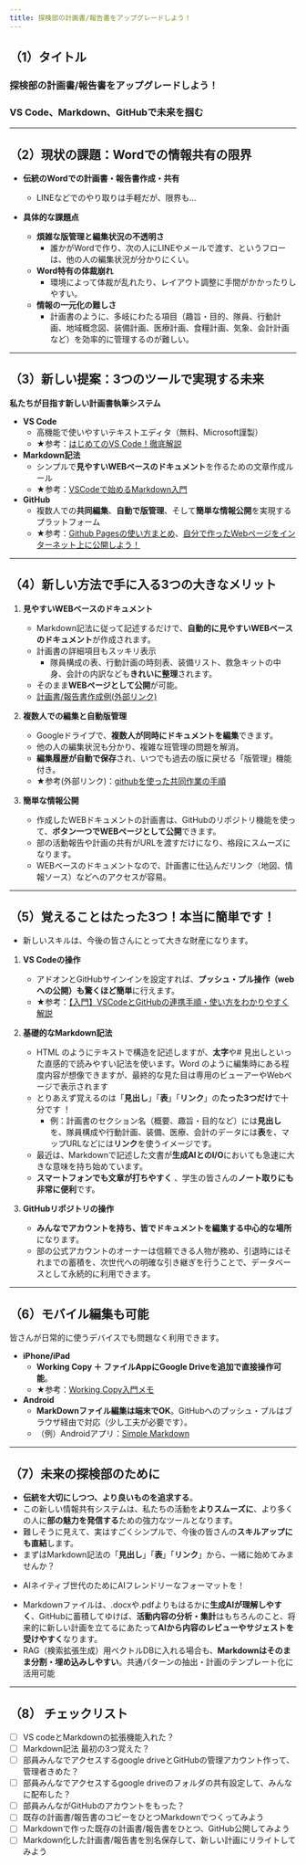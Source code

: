 ```yaml
---
title: 探検部の計画書/報告書をアップグレードしよう！
---
```



## （1）タイトル

### 探検部の計画書/報告書をアップグレードしよう！
### VS Code、Markdown、GitHubで未来を掴む

---

## （2）現状の課題：Wordでの情報共有の限界

*   **伝統のWordでの計画書・報告書作成・共有** 
    *   LINEなどでのやり取りは手軽だが、限界も… 

*   **具体的な課題点**
    *   **煩雑な版管理と編集状況の不透明さ** 
        *   誰かがWordで作り、次の人にLINEやメールで渡す、というフローは、他の人の編集状況が分かりにくい。
    *   **Word特有の体裁崩れ** 
        *   環境によって体裁が乱れたり、レイアウト調整に手間がかかったりしやすい。
    *   **情報の一元化の難しさ**
        *   計画書のように、多岐にわたる項目（趣旨・目的、隊員、行動計画、地域概念図、装備計画、医療計画、食糧計画、気象、会計計画など）を効率的に管理するのが難しい。

---

## （3）新しい提案：3つのツールで実現する未来

**私たちが目指す新しい計画書執筆システム**

*   **VS Code**
    *   高機能で使いやすいテキストエディタ（無料、Microsoft謹製）
    *   ★参考：[はじめてのVS Code！徹底解説](https://nicoiworks.com/vscode-4/)
*   **Markdown記法**
    *   シンプルで**見やすいWEBベースのドキュメント**を作るための文章作成ルール
    *   ★参考：[VSCodeで始めるMarkdown入門](https://qiita.com/ourinhu269/items/af1e2b4d7fb71a78aef3)
*   **GitHub**
    *   複数人での**共同編集**、**自動で版管理**、そして**簡単な情報公開**を実現するプラットフォーム
    *   ★参考：[Github Pagesの使い方まとめ](https://qiita.com/snow_swallow/items/631bbceabbb953da2646)、[自分で作ったWebページをインターネット上に公開しよう！](https://prog-8.com/docs/github-pages)

---

## （4）新しい方法で手に入る3つの大きなメリット

1.  **見やすいWEBベースのドキュメント**
    *   Markdown記法に従って記述するだけで、**自動的に見やすいWEBベースのドキュメント**が作成されます。
    *   計画書の詳細項目もスッキリ表示
        *   隊員構成の表、行動計画の時刻表、装備リスト、救急キットの中身、会計の内訳なども**きれいに整理**されます。
    *   そのまま**WEBページとして公開**が可能。
    *   [計画書/報告書作成例(外部リンク)](https://finaldonguri.github.io/web_alabaster/)

2.  **複数人での編集と自動版管理**
    *   Googleドライブで、**複数人が同時にドキュメントを編集**できます。
    *   他の人の編集状況も分かり、複雑な班管理の問題を解消。
    *   **編集履歴が自動で保存**され、いつでも過去の版に戻せる「版管理」機能付き。
    *   ★参考(外部リンク)：[githubを使った共同作業の手順](https://qiita.com/future_kame/items/9fa256aea09faa28b357)

3.  **簡単な情報公開**
    *   作成したWEBドキュメントの計画書は、GitHubのリポジトリ機能を使って、**ボタン一つでWEBページとして公開**できます。
    *   部の活動報告や計画の共有がURLを渡すだけになり、格段にスムーズになります。
    *   WEBベースのドキュメントなので、計画書に仕込んだリンク（地図、情報ソース）などへのアクセスが容易。

---

## （5）覚えることはたった3つ！本当に簡単です！

- 新しいスキルは、今後の皆さんにとって大きな財産になります。

1.  **VS Codeの操作**
    *   アドオンとGitHubサインインを設定すれば、**プッシュ・プル操作（webへの公開）も驚くほど簡単**に行えます。
    *   ★参考：[【入門】VSCodeとGitHubの連携手順・使い方をわかりやすく解説](https://www.kagoya.jp/howto/rentalserver/webtrend/vscode/)

2.  **基礎的なMarkdown記法**
    *    HTML のようにテキストで構造を記述しますが、**太字**や# 見出しといった直感的で読みやすい記法を使います。Word のように編集時にある程度内容が想像できますが、最終的な見た目は専用のビューアーやWebページで表示されます
    *   とりあえず覚えるのは「**見出し**」「**表**」「**リンク**」の**たった3つだけ**で十分です ！
        *   例：計画書のセクション名（概要、趣旨・目的など）には**見出し**を、隊員構成や行動計画、装備、医療、会計のデータには**表**を、マップURLなどには**リンク**を使うイメージです。
    *   最近は、Markdownで記述した文書が**生成AIとのI/O**においても急速に大きな意味を持ち始めています。
    *   **スマートフォンでも文章が打ちやすく** 、学生の皆さんの**ノート取りにも非常に便利**です。

3.  **GitHubリポジトリの操作**
    *   **みんなでアカウントを持ち、皆でドキュメントを編集する中心的な場所**になります。
    *   部の公式アカウントのオーナーは信頼できる人物が務め、引退時にはそれまでの蓄積を、次世代への明確な引き継ぎを行うことで、データベースとして永続的に利用できます。

---
## （6）モバイル編集も可能

皆さんが日常的に使うデバイスでも問題なく利用できます。

*   **iPhone/iPad**
    *   **Working Copy ＋ ファイルAppにGoogle Driveを追加で直接操作可能**。
    *   ★参考：[Working Copy入門メモ](https://zenn.dev/ryuu/scraps/e80ea47ffc115f)
*   **Android**
    *   **MarkDownファイル編集は端末でOK**。GitHubへのプッシュ・プルはブラウザ経由で対応（少し工夫が必要です）。
    *   （例）Androidアプリ：[Simple Markdown](https://play.google.com/store/apps/details?id=com.wbrawner.simplemarkdown&hl=ja&pli=1)

---

## （7）未来の探検部のために

*   **伝統を大切にしつつ、より良いものを追求する**。
*   この新しい情報共有システムは、私たちの活動を**よりスムーズに**、より多くの人に**部の魅力を発信する**ための強力なツールとなります。
*   難しそうに見えて、実はすごくシンプルで、今後の皆さんの**スキルアップにも直結**します。
*   まずはMarkdown記法の「**見出し**」「**表**」「**リンク**」から、一緒に始めてみませんか？


- AIネイティブ世代のためにAIフレンドリーなフォーマットを！

*   Markdownファイルは、.docxや.pdfよりもはるかに**生成AIが理解しやすく**、GitHubに蓄積してゆけば、**活動内容の分析・集計**はもちろんのこと、将来的に新しい計画を立てるにあたって**AIから内容のレビューやサジェストを受けやすく**なります。
*   RAG（検索拡張生成）用ベクトルDBに入れる場合も、**Markdownはそのまま分割・埋め込みしやすい**。共通パターンの抽出・計画のテンプレート化に活用可能

---

## （8） チェックリスト
- [ ] VS codeとMarkdownの拡張機能入れた？
- [ ] Markdown記法 最初の3つ覚えた？
- [ ] 部員みんなでアクセスするgoogle driveとGitHubの管理アカウント作って、管理者きめた？
- [ ] 部員みんなでアクセスするgoogle driveのフォルダの共有設定して、みんなに配布した？
- [ ] 部員みんながGitHubのアカウントをもった？
- [ ] 既存の計画書/報告書のコピーをひとつMarkdownでつくってみよう
- [ ] Markdownで作った既存の計画書/報告書をひとつ、GitHub公開してみよう
- [ ] Markdown化した計画書/報告書を別名保存して、新しい計画にリライトしてみよう

<!-- 
Markdownの事例
1. 計画書
# 計画書
## 趣旨・目的
## 隊員構成
|氏名・学籍|役職|血液型|連絡先|
|:---|:---|:---|:---|
|xx|yy|zz|
## 行動計画
### 地域概念図
## 食糧計画
## 医療計画
## 撮影記録計画
# 報告書
## 行動記録
## 団体装備損耗報告
## 会計報告

2. 講義のメモ(1)
# 熱処理　講義メモ
## 第二回（25/9/25)
### 焼きなまし
#### 定義：金属を加熱し、ゆっくり冷却して内部組織を整える熱処理
#### 目的
    - 冷間鍛造によるひずみ（内部応力）除去
    - 硬さを下げ、加工しやすくする
    - 金属結晶粒の均一化（機械的性質の改善
#### 対象：鉄鋼（炭素鋼・SUS）、Al、銅など
#### 工程
    1. 加熱：材料を再結晶温度以上に加熱
    2．保持：均一に温度を行き渡らせ、内部応力を解消
    3. 徐冷：炉内でゆっくり冷ます（温度管理が重要）
#### 効果と応用
    - 延性・靭性の向上
    - 加工性（塑性加工・切削）の向上
    - 内部応力除去による寸法安定性

3. 小説
## 2
> さぁ？
と、遊矢はぶっきらぼうに言った。
真希はこのリアクションをみて、
（こいつ、何か大事なことを知っていて、隠してやがるな）
と確信したが、気づかないふりをして、もう少し踏み込んでみることにした。
> さぁ？って何だよ？その時一緒に居たじゃん
> ......。
遊矢は窓の外を向いたまま、黙ってしまった。
朝から降っていた雨は、もうすっかり上がっている。冬の終わりを感じさせるやさしい日の光が窓から差し込み、部屋の観葉植物を照らした。



-->